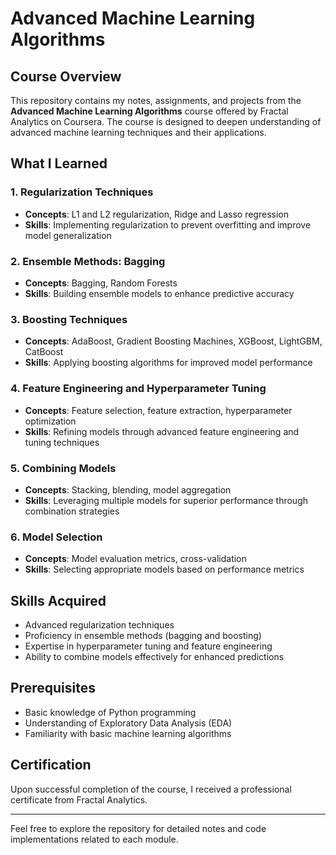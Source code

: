 # Advanced Machine Learning Algorithms

## Course Overview
This repository contains my notes, assignments, and projects from the **Advanced Machine Learning Algorithms** course offered by Fractal Analytics on Coursera. The course is designed to deepen understanding of advanced machine learning techniques and their applications.

## What I Learned

### 1. Regularization Techniques
- **Concepts**: L1 and L2 regularization, Ridge and Lasso regression
- **Skills**: Implementing regularization to prevent overfitting and improve model generalization

### 2. Ensemble Methods: Bagging
- **Concepts**: Bagging, Random Forests
- **Skills**: Building ensemble models to enhance predictive accuracy

### 3. Boosting Techniques
- **Concepts**: AdaBoost, Gradient Boosting Machines, XGBoost, LightGBM, CatBoost
- **Skills**: Applying boosting algorithms for improved model performance

### 4. Feature Engineering and Hyperparameter Tuning
- **Concepts**: Feature selection, feature extraction, hyperparameter optimization
- **Skills**: Refining models through advanced feature engineering and tuning techniques

### 5. Combining Models
- **Concepts**: Stacking, blending, model aggregation
- **Skills**: Leveraging multiple models for superior performance through combination strategies

### 6. Model Selection
- **Concepts**: Model evaluation metrics, cross-validation
- **Skills**: Selecting appropriate models based on performance metrics

## Skills Acquired
- Advanced regularization techniques
- Proficiency in ensemble methods (bagging and boosting)
- Expertise in hyperparameter tuning and feature engineering
- Ability to combine models effectively for enhanced predictions

## Prerequisites
- Basic knowledge of Python programming
- Understanding of Exploratory Data Analysis (EDA)
- Familiarity with basic machine learning algorithms

## Certification
Upon successful completion of the course, I received a professional certificate from Fractal Analytics.

---

Feel free to explore the repository for detailed notes and code implementations related to each module.
